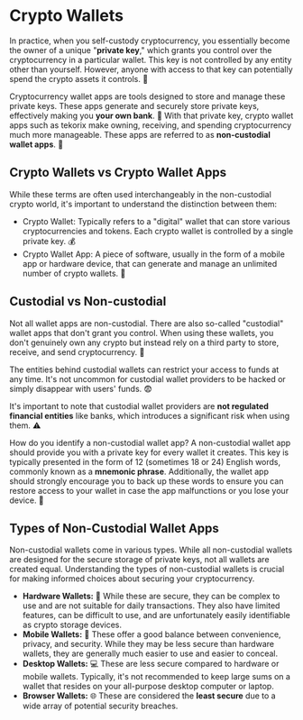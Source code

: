 # Crypto Wallets 

In practice, when you self-custody cryptocurrency, you essentially become the owner of a unique "**private key**," which grants you control over the cryptocurrency in a particular wallet. This key is not controlled by any entity other than yourself. However, anyone with access to that key can potentially spend the crypto assets it controls. 🔐

Cryptocurrency wallet apps are tools designed to store and manage these private keys. These apps generate and securely store private keys, effectively making you **your own bank**. 🏦 With that private key, crypto wallet apps such as tekorix make owning, receiving, and spending cryptocurrency much more manageable. These apps are referred to as **non-custodial wallet apps**. 📱

## Crypto Wallets vs Crypto Wallet Apps

While these terms are often used interchangeably in the non-custodial crypto world, it's important to understand the distinction between them:
- Crypto Wallet: Typically refers to a "digital" wallet that can store various cryptocurrencies and tokens. Each crypto wallet is controlled by a single private key. 💰
- Crypto Wallet App: A piece of software, usually in the form of a mobile app or hardware device, that can generate and manage an unlimited number of crypto wallets. 📲

## Custodial vs Non-custodial

Not all wallet apps are non-custodial. There are also so-called "custodial" wallet apps that don't grant you control. When using these wallets, you don't genuinely own any crypto but instead rely on a third party to store, receive, and send cryptocurrency. 👥

The entities behind custodial wallets can restrict your access to funds at any time. It's not uncommon for custodial wallet providers to be hacked or simply disappear with users' funds. 😨

It's important to note that custodial wallet providers are **not regulated financial entities** like banks, which introduces a significant risk when using them. ⚠️

How do you identify a non-custodial wallet app? A non-custodial wallet app should provide you with a private key for every wallet it creates. This key is typically presented in the form of 12 (sometimes 18 or 24) English words, commonly known as a **mnemonic phrase**. Additionally, the wallet app should strongly encourage you to back up these words to ensure you can restore access to your wallet in case the app malfunctions or you lose your device. 📝

## Types of Non-Custodial Wallet Apps

Non-custodial wallets come in various types. While all non-custodial wallets are designed for the secure storage of private keys, not all wallets are created equal. Understanding the types of non-custodial wallets is crucial for making informed choices about securing your cryptocurrency.

- **Hardware Wallets:** 💾
While these are secure, they can be complex to use and are not suitable for daily transactions. They also have limited features, can be difficult to use, and are unfortunately easily identifiable as crypto storage devices.
- **Mobile Wallets:** 📱
These offer a good balance between convenience, privacy, and security. While they may be less secure than hardware wallets, they are generally much easier to use and easier to conceal.
- **Desktop Wallets:** 💻
These are less secure compared to hardware or mobile wallets. Typically, it's not recommended to keep large sums on a wallet that resides on your all-purpose desktop computer or laptop.
- **Browser Wallets:** 🌐
These are considered the **least secure** due to a wide array of potential security breaches.